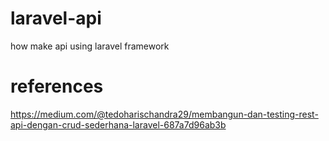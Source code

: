 # laravel-api
how make api using laravel framework
# references
https://medium.com/@tedoharischandra29/membangun-dan-testing-rest-api-dengan-crud-sederhana-laravel-687a7d96ab3b
